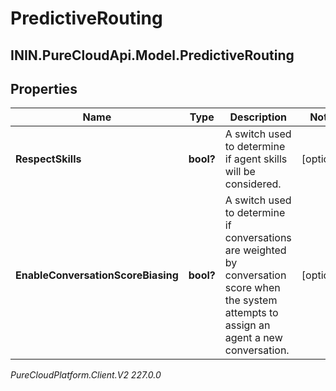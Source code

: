 # PredictiveRouting

## ININ.PureCloudApi.Model.PredictiveRouting

## Properties

|Name | Type | Description | Notes|
|------------ | ------------- | ------------- | -------------|
| **RespectSkills** | **bool?** | A switch used to determine if agent skills will be considered. | [optional] |
| **EnableConversationScoreBiasing** | **bool?** | A switch used to determine if conversations are weighted by conversation score when the system attempts to assign an agent a new conversation. | [optional] |



_PureCloudPlatform.Client.V2 227.0.0_

